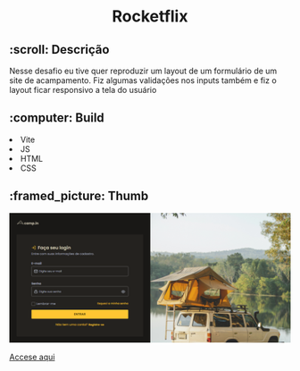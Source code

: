 <h1 align="center">Rocketflix</h1>

<h2> :scroll: Descrição</h2>
<p>
  Nesse desafio eu tive quer reproduzir um layout de um formulário de um site de acampamento. Fiz algumas validações nos inputs também e fiz o layout ficar responsivo
  a tela do usuário
</p>

<h2> :computer: Build</h2>
<p>
  <li>Vite</li>
  <li>JS</li>
  <li>HTML</li>
  <li>CSS</li>
</p>

<h2> :framed_picture: Thumb</h2>

<img src="./public/Thumb.png" />



<a href="https://camping-snowy.vercel.app">Accese aqui</a>
